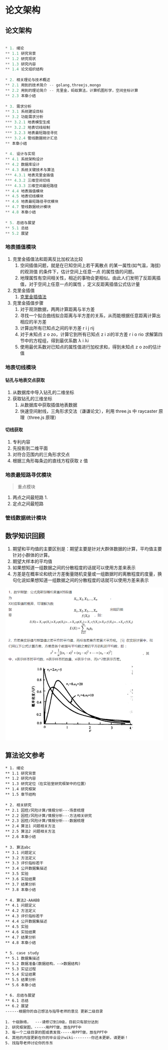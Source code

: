 # 论文架构

## 论文架构

```java

* 1. 绪论
** 1.1 研究背景
** 1.2 研究现状
** 1.3 研究内容
** 1.4 论文组织结构

* 2. 相关理论与技术概述
** 2.1 用到的技术简介 -- golang,threejs,mongo
** 2.2 用到的理论简介 -- 克里金，蚂蚁算法，计算机图形学，空间坐标计算
** 2.3 本章小结

* 3. 需求分析
** 3.1 系统建设目标
** 3.2 功能需求分析
*** 3.2.1 地表模型生成
*** 3.2.2 地表切线绘制
*** 3.2.3 地表最短路径寻优
*** 3.2.4 管线数据统计汇总
** 本章小结

* 4. 设计与实现
** 4.1 系统架构设计
** 4.2 数据库设计
** 4.3 系统关键技术与算法
*** 4.3.1 地表克里金插值
*** 4.3.2 三维空间切线
*** 4.3.3 三维空间最短路径
** 4.4 地表插值模块
** 4.5 地表切线模块
** 4.6 地表最短路径寻优模块
** 4.7 管线数据统计模块
** 4.8 本章小结

* 5. 总结与展望
** 5.1 总结
** 5.2 展望

```
### 地表插值模块

1. 克里金插值法和距离反比加权法比较
   1. 空间插值问题，就是在已知空间上若干离散点  的某一属性(如气温，海拔)的观测值  的条件下，估计空间上任意一点 的属性值的问题。 
   2. 地理属性有空间相关性，相近的事物会更相似。由此人们发明了反距离插值，对于空间上任意一点的属性 ，定义反距离插值公式估计量
2. 克里金插值
   1. [克里金插值法](https://xg1990.com/blog/archives/222#comment-2364)
3. 克里金插值步骤
   1. 对于观测数据，两两计算距离与半方差 
   2. 寻找一个拟合曲线拟合距离与半方差的关系，从而能根据任意距离计算出相应的半方差 
   3. 计算出所有已知点之间的半方差 r i j rij 
   4. 对于未知点 z o zo，计算它到所有已知点 z i zi的半方差 r i o rio 求解第四节中的方程组，得到最优系数 λ i λi 
   5. 使用最优系数对已知点的属性值进行加权求和，得到未知点 z o zo的估计值

### 地表切线模块

#### 钻孔与地表交点获取

1. 从数据库中导入钻孔的二维坐标
2. 获取钻孔的三维坐标
   1. 从数据库中获取插值地表数据
   2. 快速空间射线，三角形求交法（谦谦论文），利用 three.js 中 raycaster 原理（three.js 原理）

#### 切线获取

1. 专利内容
2. 先投影到二维平面
3. 对符合范围内的三角形求交点
4. 根据三角形每条边的直线方程获取 z 值

### 地表最短路寻优模块

> 重点模块

1. 两点之间最短路
   1.  
2. 定点之间最短路

### 管线数据统计模块

## 数学知识回顾

1. 期望和平均值的主要区别是：期望主要是针对大群体数据的计算，平均值主要针对小群体的计算。
2. 期望大样本的平均值
3. 如果想知道一组数据之间的分散程度的话就可以使用方差来表示
4. 方差是在概率论和统计方差衡量随机变量或一组数据时的离散程度的度量，换句化说如果想知道一组数据之间的分散程度的话就可以使用方差来表示

![pic](期望方差.jpg)

## 算法论文参考

```xml
* 1. 绪论
** 1.1 研究背景
** 1.2 研究内容
** 1.3 研究定位（在实验室研究框架中的位置）
** 1.4 研究框架
** 1.5 章节结构

* 2. 相关研究
** 2.1 因控/风险计算/情报分析---场景梳理
** 2.2 因控/风险计算/情报分析---方法相关研究
** 2.3 因控/风险计算/情报分析---数据梳理
** 2.4 算法1 问题相关方法
** 2.5 算法2 问题相关方法
** 2.6 本章小结

* 3. 算法abc
** 3.1 问题定义
** 3.2 方法定义
** 3.3 评价指标若干
** 3.4 公开数据集描述
** 3.5 实验
** 3.6 实验结果
** 3.7 结果分析
** 3.8 本章小结

* 4. 算法2-AAABB
** 4.1 问题定义
** 4.2 方法定义
** 4.3 评价指标若干
** 4.4 公开数据集描述
** 4.5 实验
** 4.6 实验结果
** 4.7 结果分析
** 4.8 本章小结

* 5. case study
** 5.1 数据集描述
** 5.2 数据准备(数据结构，-->数据结构)
** 5.3 实证过程
** 5.4 实证结果
** 5.5 结果分析
** 5.6 本章小结

* 6. 总结与展望
** 6.1 总结
** 6.2 展望
------根据你的自己想法与指导老师的意见 更新二级目录 

1. 十级脉络，  ---请修订到10级，目前只有部分达到
2. 研究框架图，-----用PPT做，放在PPT中
3. 每一个二级目录的图或表发我-----用PPT做，放在PPT中
4. 其他的内容更新在你的毕业设计wiki--------你还未更新，请更新！
5. 找指导老师讨论你的东东
```